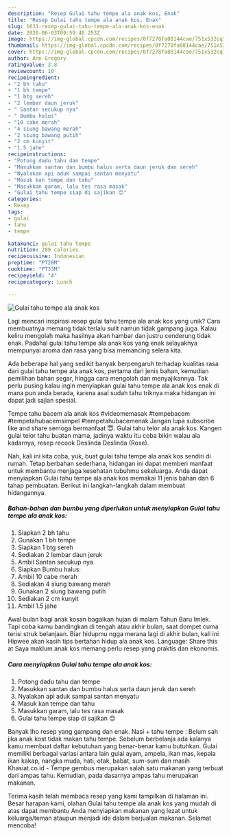 ```yaml
---
description: "Resep Gulai tahu tempe ala anak kos, Enak"
title: "Resep Gulai tahu tempe ala anak kos, Enak"
slug: 1631-resep-gulai-tahu-tempe-ala-anak-kos-enak
date: 2020-06-03T09:59:46.253Z
image: https://img-global.cpcdn.com/recipes/0f7278fa08144cae/751x532cq70/gulai-tahu-tempe-ala-anak-kos-foto-resep-utama.jpg
thumbnail: https://img-global.cpcdn.com/recipes/0f7278fa08144cae/751x532cq70/gulai-tahu-tempe-ala-anak-kos-foto-resep-utama.jpg
cover: https://img-global.cpcdn.com/recipes/0f7278fa08144cae/751x532cq70/gulai-tahu-tempe-ala-anak-kos-foto-resep-utama.jpg
author: Ann Gregory
ratingvalue: 3.8
reviewcount: 10
recipeingredient:
- "2 bh tahu"
- "1 bh tempe"
- "1 btg sereh"
- "2 lembar daun jeruk"
- " Santan secukup nya"
- " Bumbu halus"
- "10 cabe merah"
- "4 siung bawang merah"
- "2 siung bawang putih"
- "2 cm kunyit"
- "1.5 jahe"
recipeinstructions:
- "Potong dadu tahu dan tempe"
- "Masukkan santan dan bumbu halus serta daun jeruk dan sereh"
- "Nyalakan api aduk sampai santan menyatu"
- "Masuk kan tempe dan tahu"
- "Masukkan garam, lalu tes rasa masak"
- "Gulai tahu tempe siap di sajikan 😊"
categories:
- Resep
tags:
- gulai
- tahu
- tempe

katakunci: gulai tahu tempe 
nutrition: 289 calories
recipecuisine: Indonesian
preptime: "PT28M"
cooktime: "PT33M"
recipeyield: "4"
recipecategory: Lunch

---
```



![Gulai tahu tempe ala anak kos](https://img-global.cpcdn.com/recipes/0f7278fa08144cae/751x532cq70/gulai-tahu-tempe-ala-anak-kos-foto-resep-utama.jpg)

Lagi mencari inspirasi resep gulai tahu tempe ala anak kos yang unik? Cara membuatnya memang tidak terlalu sulit namun tidak gampang juga. Kalau keliru mengolah maka hasilnya akan hambar dan justru cenderung tidak enak. Padahal gulai tahu tempe ala anak kos yang enak selayaknya mempunyai aroma dan rasa yang bisa memancing selera kita.

Ada beberapa hal yang sedikit banyak berpengaruh terhadap kualitas rasa dari gulai tahu tempe ala anak kos, pertama dari jenis bahan, kemudian pemilihan bahan segar, hingga cara mengolah dan menyajikannya. Tak perlu pusing kalau ingin menyiapkan gulai tahu tempe ala anak kos enak di mana pun anda berada, karena asal sudah tahu triknya maka hidangan ini dapat jadi sajian spesial.

Tempe tahu bacem ala anak kos #videomemasak #tempebacem #tempetahubacemsimpel #tempetahubacemenak Jangan lupa subscribe like and share semoga bermanfaat 😇. Gulai tahu telor ala anak kos. Kangen gulai telor tahu buatan mama, jadinya waktu itu coba bikin walau ala kadarnya, resep recook Deslinda Deslinda (Rose).


Nah, kali ini kita coba, yuk, buat gulai tahu tempe ala anak kos sendiri di rumah. Tetap berbahan sederhana, hidangan ini dapat memberi manfaat untuk membantu menjaga kesehatan tubuhmu sekeluarga. Anda dapat menyiapkan Gulai tahu tempe ala anak kos memakai 11 jenis bahan dan 6 tahap pembuatan. Berikut ini langkah-langkah dalam membuat hidangannya.

<!--inarticleads1-->

##### Bahan-bahan dan bumbu yang diperlukan untuk menyiapkan Gulai tahu tempe ala anak kos:

1. Siapkan 2 bh tahu
1. Gunakan 1 bh tempe
1. Siapkan 1 btg sereh
1. Sediakan 2 lembar daun jeruk
1. Ambil  Santan secukup nya
1. Siapkan  Bumbu halus:
1. Ambil 10 cabe merah
1. Sediakan 4 siung bawang merah
1. Gunakan 2 siung bawang putih
1. Sediakan 2 cm kunyit
1. Ambil 1.5 jahe


Awal bulan bagi anak kosan bagaikan hujan di malam Tahun Baru Imlek. Tapi coba kamu bandingkan di tengah atau akhir bulan, saat dompet cuma terisi struk belanjaan. Biar hidupmu ngga merana lagi di akhir bulan, kali ini Hipwee akan kasih tips bertahan hidup ala anak kos. Language: Share this at Saya maklum anak kos memang perlu resep yang praktis dan ekonomis. 

<!--inarticleads2-->

##### Cara menyiapkan Gulai tahu tempe ala anak kos:

1. Potong dadu tahu dan tempe
1. Masukkan santan dan bumbu halus serta daun jeruk dan sereh
1. Nyalakan api aduk sampai santan menyatu
1. Masuk kan tempe dan tahu
1. Masukkan garam, lalu tes rasa masak
1. Gulai tahu tempe siap di sajikan 😊


Banyak lho resep yang gampang dan enak. Nasi + tahu tempe : Belum sah jika anak kost tidak makan tahu tempe. Sebelum berbelanja ada kalanya kamu membuat daftar kebutuhan yang benar-benar kamu butuhkan. Gulai memiliki berbagai variasi antara lain gulai ayam, ampela, ikan mas, kepala ikan kakap, nangka muda, hati, otak, babat, sum-sum dan masih Khasiat.co.id - Tempe gembus merupakan salah satu makanan yang terbuat dari ampas tahu. Kemudian, pada dasarnya ampas tahu merupakan makanan. 

Terima kasih telah membaca resep yang kami tampilkan di halaman ini. Besar harapan kami, olahan Gulai tahu tempe ala anak kos yang mudah di atas dapat membantu Anda menyiapkan makanan yang lezat untuk keluarga/teman ataupun menjadi ide dalam berjualan makanan. Selamat mencoba!
